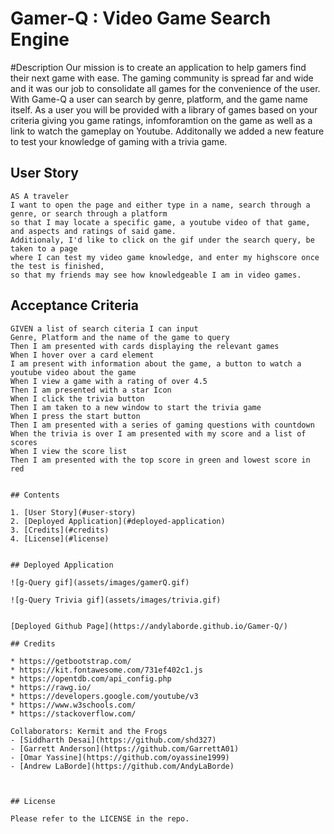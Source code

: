 # Gamer-Q : Video Game Search Engine

#Description 
Our mission is to create an application to help gamers find their next game with ease. The gaming community is spread far and wide and it was our job to consolidate all games for the convenience of the user. With  Game-Q a user can search by genre, platform, and the game name itself. As a user you will be provided with a library of games based on your criteria giving you game ratings, infomforamtion on the game as well as a link to watch the gameplay on Youtube. Additonally we added a new feature to test your knowledge of gaming with a trivia game.


## User Story

```
AS A traveler
I want to open the page and either type in a name, search through a genre, or search through a platform
so that I may locate a specific game, a youtube video of that game, and aspects and ratings of said game.
Additionaly, I'd like to click on the gif under the search query, be taken to a page 
where I can test my video game knowledge, and enter my highscore once the test is finished, 
so that my friends may see how knowledgeable I am in video games.

```

## Acceptance Criteria

```
GIVEN a list of search citeria I can input
Genre, Platform and the name of the game to query
Then I am presented with cards displaying the relevant games 
When I hover over a card element 
I am present with information about the game, a button to watch a youtube video about the game
When I view a game with a rating of over 4.5
Then I am presented with a star Icon 
When I click the trivia button
Then I am taken to a new window to start the trivia game
When I press the start button
Then I am presented with a series of gaming questions with countdown
When the trivia is over I am presented with my score and a list of scores
When I view the score list 
Then I am presented with the top score in green and lowest score in red


## Contents

1. [User Story](#user-story)
2. [Deployed Application](#deployed-application)
3. [Credits](#credits)
4. [License](#license)


## Deployed Application

![g-Query gif](assets/images/gamerQ.gif)

![g-Query Trivia gif](assets/images/trivia.gif)


[Deployed Github Page](https://andylaborde.github.io/Gamer-Q/)

## Credits

* https://getbootstrap.com/
* https://kit.fontawesome.com/731ef402c1.js
* https://opentdb.com/api_config.php
* https://rawg.io/
* https://developers.google.com/youtube/v3
* https://www.w3schools.com/
* https://stackoverflow.com/

Collaborators: Kermit and the Frogs
- [Siddharth Desai](https://github.com/shd327)
- [Garrett Anderson](https://github.com/GarrettA01)
- [Omar Yassine](https://github.com/oyassine1999)
- [Andrew LaBorde](https://github.com/AndyLaBorde)



## License

Please refer to the LICENSE in the repo.
